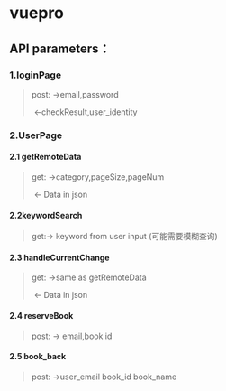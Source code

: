 # vuepro

## API parameters：

### 1.loginPage

>   post: ->email,password
>
>   ​		<-checkResult,user_identity

### 2.UserPage

#### 2.1 getRemoteData

>   get: ->category,pageSize,pageNum
>
>    ​		<- Data in json

#### 2.2keywordSearch

>   get:-> keyword from user input (可能需要模糊查询)

#### 2.3 handleCurrentChange

>   get: ->same as getRemoteData
>
>   ​		<- Data in json

#### 2.4 reserveBook

>   post: -> email,book id

#### 2.5 book_back

>   post: ->user_email book_id book_name
